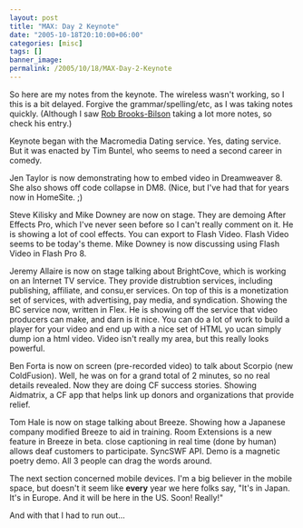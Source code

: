 ```yaml
---
layout: post
title: "MAX: Day 2 Keynote"
date: "2005-10-18T20:10:00+06:00"
categories: [misc]
tags: []
banner_image: 
permalink: /2005/10/18/MAX-Day-2-Keynote
---
```


So here are my notes from the keynote. The wireless wasn't working, so I this is a bit delayed. Forgive the grammar/spelling/etc, as I was taking notes quickly. (Although I saw <a href="http://www.brooks-bilson.com/blog">Rob Brooks-Bilson</a> taking a lot more notes, so check his entry.) 

Keynote began with the Macromedia Dating service. Yes, dating service. But it was enacted by Tim Buntel, who seems to need a second career in comedy. 

Jen Taylor is now demonstrating how to embed video in Dreamweaver 8. She also shows off code collapse in DM8. (Nice, but I've had that for years now in HomeSite. ;)

Steve Kilisky and Mike Downey are now on stage. They are demoing After Effects Pro, which I've never seen before so I can't really comment on it. He is showing a lot of cool effects. You can export to Flash Video. Flash Video seems to be today's theme. Mike Downey is now discussing using Flash Video in Flash Pro 8.

Jeremy Allaire is now on stage talking about BrightCove, which is working on an Internet TV service. They provide distrubtion services, including publishing, affiliate, and consu,er services. On top of this is a monetization set of services, with advertising, pay media, and syndication. Showing the BC service now, written in Flex. He is showing off the service that video producers can make, and darn is it nice. You can do a lot of work to build a player for your video and end up with a nice set of HTML yo ucan simply dump ion a html video. Video isn't really my area, but this really looks powerful.

Ben Forta is now on screen (pre-recorded video) to talk about Scorpio (new ColdFusion). Well, he was on for a grand total of 2 minutes, so no real details revealed. Now they are doing CF success stories. Showing Aidmatrix, a CF app that helps link up donors and organizations that provide relief.

Tom Hale is now on stage talking about Breeze. Showing how a Japanese company modified Breeze to aid in training. Room Extensions is a new feature in Breeze in beta. close captioning in real time (done by human) allows deaf customers to participate. SyncSWF API. Demo is a magnetic poetry demo. All 3 people can drag the words around.

The next section concerned mobile devices. I'm a big believer in the mobile space, but doesn't it seem like <b>every</b> year we here folks say, "It's in Japan. It's in Europe. And it will be here in the US. Soon! Really!"

And with that I had to run out...